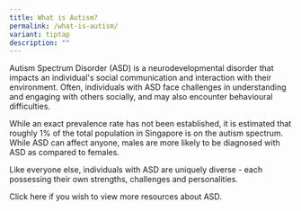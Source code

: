 ```yaml
---
title: What is Autism?
permalink: /what-is-autism/
variant: tiptap
description: ""
---
```

<p>Autism Spectrum Disorder (ASD) is a neurodevelopmental disorder that impacts
an individual's social communication and interaction with their environment.
Often, individuals with ASD face challenges in understanding and engaging
with others socially, and may also encounter behavioural difficulties.</p>
<p></p>
<p>While an exact prevalence rate has not been established, it is estimated
that roughly 1% of the total population in Singapore is on the autism spectrum.
While ASD can affect anyone, males are more likely to be diagnosed with
ASD as compared to females.</p>
<p></p>
<p>Like everyone else, individuals with ASD are uniquely diverse - each possessing
their own strengths, challenges and personalities.</p>
<p>Click here if you wish to view more resources about ASD.</p>